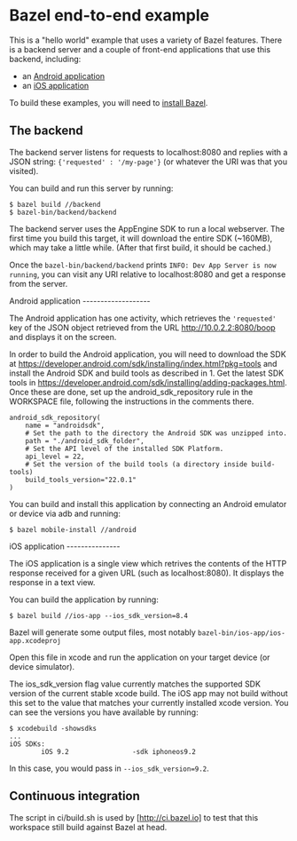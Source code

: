 Bazel end-to-end example
========================

This is a "hello world" example that uses a variety of Bazel features. There is
a backend server and a couple of front-end applications that use this backend,
including:

* an [Android application](#android-app)
* an [iOS application](#ios-app)

To build these examples, you will need to
[install Bazel](http://bazel.io/docs/install.html).

The backend
-----------

The backend server listens for requests to localhost:8080 and replies with a
JSON string: `{'requested' : '/my-page'}` (or whatever the URI was that you
visited).

You can build and run this server by running:

```
$ bazel build //backend
$ bazel-bin/backend/backend
```

The backend server uses the AppEngine SDK to run a local webserver. The first
time you build this target, it will download the entire SDK (~160MB), which
may take a little while. (After that first build, it should be cached.)

Once the `bazel-bin/backend/backend` prints
`INFO: Dev App Server is now running`, you can visit any URI relative to
localhost:8080 and get a response from the server.

<a name="android-app" />
Android application
-------------------

The Android application has one activity, which retrieves the `'requested'` key
of the JSON object retrieved from the URL http://10.0.2.2:8080/boop and displays
it on the screen.

In order to build the Android application, you will need to download the SDK at
https://developer.android.com/sdk/installing/index.html?pkg=tools and install
the Android SDK and build tools as described in 1. Get the latest SDK tools in
https://developer.android.com/sdk/installing/adding-packages.html.
Once these are done, set up the android_sdk_repository rule in the WORKSPACE file,
following the instructions in the comments there.

```
android_sdk_repository(
    name = "androidsdk",
    # Set the path to the directory the Android SDK was unzipped into.
    path = "./android_sdk_folder",
    # Set the API level of the installed SDK Platform.
    api_level = 22,
    # Set the version of the build tools (a directory inside build-tools)
    build_tools_version="22.0.1"
)
```

You can build and install this application by connecting an Android emulator or
device via adb and running:

```
$ bazel mobile-install //android
```

<a name="ios-app" />
iOS application
---------------

The iOS application is a single view which retrives the contents of the HTTP
response received for a given URL (such as localhost:8080). It displays the
response in a text view.

You can build the application by running:

```
$ bazel build //ios-app --ios_sdk_version=8.4
```

Bazel will generate some output files, most notably `bazel-bin/ios-app/ios-app.xcodeproj`

Open this file in xcode and run the application on your target device
(or device simulator).

The ios_sdk_version flag value currently matches the supported SDK version of
the current stable xcode build. The iOS app may not build without this set to
the value that matches your currently installed xcode version.  You can see the
versions you have available by running:

```
$ xcodebuild -showsdks
...
iOS SDKs:
        iOS 9.2                -sdk iphoneos9.2
```

In this case, you would pass in `--ios_sdk_version=9.2`.

Continuous integration
----------------------
The script in ci/build.sh is used by [http://ci.bazel.io] to test that this workspace
still build against Bazel at head.
